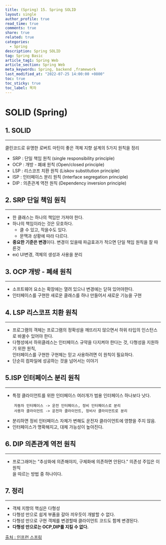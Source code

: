 ```yaml
---
title: (Spring) 15. Spring SOLID
layout: single
author_profile: true
read_time: true
comments: true
share: true
related: true
categories:
  - Spring
description: Spring SOLID
tag: Spring Basic
article_tag1: Spring Web
article_section: Spring Web
meta_keywords: Spring, backend ,framework
last_modified_at: "2022-07-25 14:00:00 +0800"
toc: true
toc_sticky: true
toc_label: 목차
---
```


# SOLID (Spring)

## 1. SOLID

---

클린코드로 유명한 로버트 마틴이 좋은 객체 지향 설계의 5가지 원칙을 정리

- SRP : 단일 책임 원칙 (single responsibility principle)
- OCP : 개방 - 폐쇄 원칙 (Open/closed principle)
- LSP : 리스코프 치환 원칙 (Liskov substitution principle)
- ISP : 인터페이스 분리 원칙 (Interface segregation principle)
- DIP : 의존관계 역전 원칙 (Dependency inversion principle)

## 2. SRP 단일 책임 원칙

---

- 한 클래스는 하나의 책임만 가져야 한다.
- 하나의 책임이라는 것은 모호하다.
  - 클 수 있고, 작을수도 있다.
  - 문맥과 상황에 따라 다르다.
- **중요한 기준은 변경**이다. 변경이 있을때 파급효과가 적으면 단일 책임 원칙을 잘 따른것
- ex) UI변경, 객체의 생성과 사용을 분리

## 3. OCP 개방 - 폐쇄 원칙

---

- 소프트웨어 요소는 확장에는 열려 있으나 변경에는 닫혀 있어야한다.
- 인터페이스를 구현한 새로운 클래스를 하나 만들어서 새로운 기능을 구현

## 4. LSP 리스코프 치환 원칙

---

- 프로그램의 객체는 프로그램의 정확성을 깨뜨리지 않으면서 하위 타입의 인스턴스로 바꿀수 있어야 한다.
- 다형성에서 하위클레스는 인터페이스 규약을 다지켜야 한다는 것, 다형성을 지원하기 위한 원칙,  
  인터페이스를 구현한 구현체는 믿고 사용하려면 이 원칙이 필요하다.
- 단순히 컴파일에 성공하는 것을 넘어서는 이야기

## 5.ISP 인터페이스 분리 원칙

---

- 특정 클라이언트를 위한 인터페이스 여러개가 범용 인터페이스 하나보다 낫다.

```
    자동차 인터페이스 -> 운전 인터페이스, 정비 인터페이스로 분리
    사용자 클라이언트 -> 운전자 클라이언트, 정비사 클라이언트로 분리
```

- 분리하면 정비 인터페이스 자체가 변해도 운전자 클라이언트에 영향을 주지 않음.
- 인터페이스가 명확해지고, 대체 가능성이 높아진다.

## 6. DIP 의존관계 역전 원칙

---

- 프로그래머는 "추상화에 의존해야지, 구체화에 의존하면 안된다." 의존성 주입은 이원칙  
  을 따르는 방법 중 하나이다.

## 7. 정리

---

- 객체 지향의 핵심은 다형성
- 다형성 만으로 쉽게 부품을 갈아 끼우듯이 개발할 수 없다.
- 다형성 만으로 구현 객체를 변경할때 클라이언트 코드도 함께 변경된다.
- **다형성 만으로는 OCP,DIP를 지킬 수 없다.**

<a href="https://www.inflearn.com/course/%EC%8A%A4%ED%94%84%EB%A7%81-%ED%95%B5%EC%8B%AC-%EC%9B%90%EB%A6%AC-%EA%B8%B0%EB%B3%B8%ED%8E%B8">출처 : 인프런 스프링</a>
